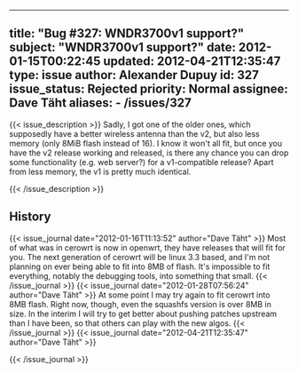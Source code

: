 
---
title: "Bug #327: WNDR3700v1 support?"
subject: "WNDR3700v1 support?"
date: 2012-01-15T00:22:45
updated: 2012-04-21T12:35:47
type: issue
author: Alexander Dupuy
id: 327
issue_status: Rejected
priority: Normal
assignee: Dave Täht
aliases:
    - /issues/327
---

{{< issue_description >}}
Sadly, I got one of the older ones, which supposedly have a better
wireless antenna than the v2, but also less memory (only 8MiB flash
instead of 16). I know it won't all fit, but once you have the v2
release working and released, is there any chance you can drop some
functionality (e.g. web server?) for a v1-compatible release? Apart from
less memory, the v1 is pretty much identical.


{{< /issue_description >}}

## History
{{< issue_journal date="2012-01-16T11:13:52" author="Dave Täht" >}}
Most of what was in cerowrt is now in openwrt, they have releases that
will fit for you. The next generation of cerowrt will be linux 3.3
based, and I'm not planning on ever being able to fit into 8MB of flash.
It's impossible to fit everything, notably the debugging tools, into
something that small.
{{< /issue_journal >}}
{{< issue_journal date="2012-01-28T07:56:24" author="Dave Täht" >}}
At some point I may try again to fit cerowrt into 8MB flash. Right now,
though, even the squashfs version is over 8MB in size. In the interim I
will try to get better about pushing patches upstream than I have been,
so that others can play with the new algos.
{{< /issue_journal >}}
{{< issue_journal date="2012-04-21T12:35:47" author="Dave Täht" >}}

{{< /issue_journal >}}

